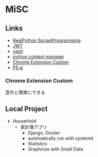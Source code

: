 # MiSC

## Links

- [RealPython SocketProgramming](https://realpython.com/python-sockets/)
- [JWT](https://jwt.io/)
- [yaml]()
- [python context manager](https://docs.python.org/3/library/contextlib.html)
- [Chrome Extension Custom](https://developer.chrome.com/docs/extensions/mv3/)
- [P5.js](https://p5js.org/)

### Chrome Extension Custom

意外と簡単にできる

## Local Project

- HouseHold
  - 家計簿アプリ
    - Django, Docker
    - automatically run with systemd
    - Statistics
    - Graphnize with Small Data
